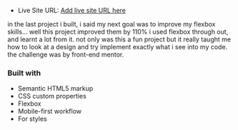 
- Live Site URL: [Add live site URL here](https://github.com/kundais/dark-theme-landing-page-.git)

in the last project i built, i said my next goal was to improve my flexbox skills... well this project improved them by 110% i used flexbox through out, and learnt a lot from it. not only was this a fun project but it really taught me how to look at a design and try implement exactly what i see into my code.
the challenge was by front-end mentor.

### Built with

- Semantic HTML5 markup
- CSS custom properties
- Flexbox
- Mobile-first workflow
- For styles

